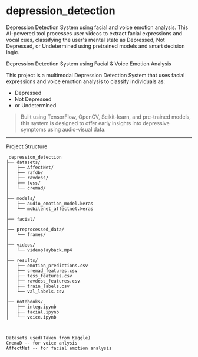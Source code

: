 # depression_detection
Depression Detection System using facial and voice emotion analysis. This AI-powered tool processes user videos to extract facial expressions and vocal cues, classifying the user's mental state as Depressed, Not Depressed, or Undetermined using pretrained models and smart decision logic.

Depression Detection System using Facial & Voice Emotion Analysis

This project is a multimodal Depression Detection System that uses facial expressions and voice emotion analysis to classify individuals as:
- Depressed
- Not Depressed
- or Undetermined

>  Built using TensorFlow, OpenCV, Scikit-learn, and pre-trained models, this system is designed to offer early insights into depressive symptoms using audio-visual data.

---

Project Structure

```plaintext
 depression_detection
├── datasets/
│   ├── AffectNet/
│   ├── rafdb/
│   ├── ravdess/
│   ├── tess/
│   └── cremad/
│
├── models/
│   ├── audio_emotion_model.keras
│   └── mobilenet_affectnet.keras
│
├── facial/
│
├── preprocessed_data/
│   └── frames/
│
├── videos/
│   └── videoplayback.mp4
│
├── results/
│   ├── emotion_predictions.csv
│   ├── cremad_features.csv
│   ├── tess_features.csv
│   ├── ravdess_features.csv
│   ├── train_labels.csv
│   └── val_labels.csv
│
├── notebooks/
│   ├── integ.ipynb
│   ├── facial.ipynb
│   └── voice.ipynb



Datasets used(Taken from Kaggle)
CremaD -- for voice anlysis
AffectNet -- for facial emotion analysis
